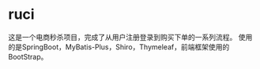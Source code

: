 # ruci
这是一个电商秒杀项目，完成了从用户注册登录到购买下单的一系列流程。
使用的是SpringBoot，MyBatis-Plus，Shiro，Thymeleaf，前端框架使用的BootStrap。
